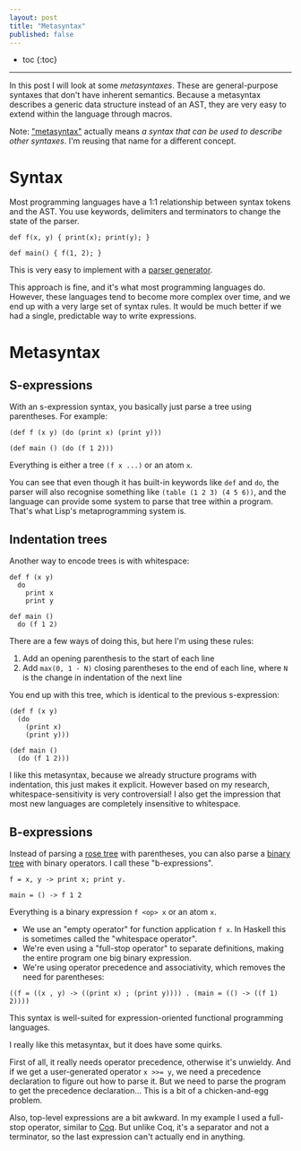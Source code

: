 ```yaml
---
layout: post
title: "Metasyntax"
published: false
---
```


* toc
{:toc}

---

In this post I will look at some *metasyntaxes*.
These are general-purpose syntaxes that don't have inherent semantics.
Because a metasyntax describes a generic data structure instead of an AST, they are very easy to extend within the language through macros.

Note: ["metasyntax"](https://en.wikipedia.org/wiki/Metasyntax) actually means _a syntax that can be used to describe other syntaxes_.
I'm reusing that name for a different concept.

# Syntax

Most programming languages have a 1:1 relationship between syntax tokens and the AST.
You use keywords, delimiters and terminators to change the state of the parser.

```
def f(x, y) { print(x); print(y); }

def main() { f(1, 2); }
```

This is very easy to implement with a [parser generator](https://en.wikipedia.org/wiki/Comparison_of_parser_generators).

This approach is fine, and it's what most programming languages do.
However, these languages tend to become more complex over time, and we end up with a very large set of syntax rules.
It would be much better if we had a single, predictable way to write expressions.

# Metasyntax

## S-expressions

With an s-expression syntax, you basically just parse a tree using parentheses.
For example:

```
(def f (x y) (do (print x) (print y)))

(def main () (do (f 1 2)))
```

Everything is either a tree `(f x ...)` or an atom `x`.

You can see that even though it has built-in keywords like `def` and `do`, the parser will also recognise something like `(table (1 2 3) (4 5 6))`, and the language can provide some system to parse that tree within a program.
That's what Lisp's metaprogramming system is.

## Indentation trees

Another way to encode trees is with whitespace:

```
def f (x y)
  do
    print x
    print y

def main ()
  do (f 1 2)
```

There are a few ways of doing this, but here I'm using these rules:

1. Add an opening parenthesis to the start of each line
2. Add `max(0, 1 - N)` closing parentheses to the end of each line, where `N` is the change in indentation of the next line

You end up with this tree, which is identical to the previous s-expression:

```
(def f (x y)
  (do
    (print x)
    (print y)))

(def main ()
  (do (f 1 2)))
```

I like this metasyntax, because we already structure programs with indentation, this just makes it explicit.
However based on my research, whitespace-sensitivity is very controversial!
I also get the impression that most new languages are completely insensitive to whitespace.

## B-expressions

Instead of parsing a [rose tree](https://en.wikipedia.org/wiki/Rose_tree) with parentheses, you can also parse a [binary tree](https://en.wikipedia.org/wiki/Binary_tree) with binary operators.
I call these "b-expressions".

```
f = x, y -> print x; print y.

main = () -> f 1 2
```

Everything is a binary expression `f <op> x` or an atom `x`.

- We use an "empty operator" for function application `f x`. In Haskell this is sometimes called the "whitespace operator".
- We're even using a "full-stop operator" to separate definitions, making the entire program one big binary expression.
- We're using operator precedence and associativity, which removes the need for parentheses:

```
((f = ((x , y) -> ((print x) ; (print y)))) . (main = (() -> ((f 1) 2))))
```

This syntax is well-suited for expression-oriented functional programming languages.

I really like this metasyntax, but it does have some quirks.

First of all, it really needs operator precedence, otherwise it's unwieldy.
And if we get a user-generated operator `x >>= y`, we need a precedence declaration to figure out how to parse it.
But we need to parse the program to get the precedence declaration...
This is a bit of a chicken-and-egg problem.

Also, top-level expressions are a bit awkward.
In my example I used a full-stop operator, similar to [Coq](https://learnxinyminutes.com/coq).
But unlike Coq, it's a separator and not a terminator, so the last expression can't actually end in anything.
